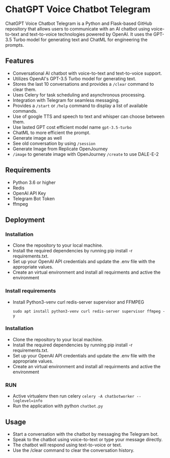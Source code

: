 # ChatGPT Voice Chatbot Telegram

ChatGPT Voice Chatbot Telegram is a Python and Flask-based GitHub repository that allows users to communicate with an AI chatbot using voice-to-text and text-to-voice technologies powered by OpenAI. It uses the GPT-3.5 Turbo model for generating text and ChatML for engineering the prompts.


## Features
- Conversational AI chatbot with voice-to-text and text-to-voice support.
- Utilizes OpenAI's GPT-3.5 Turbo model for generating text.
- Stores the last 10 conversations and provides a `/clear` command to clear them.
- Uses Celery for task scheduling and asynchronous processing.
- Integration with Telegram for seamless messaging.
- Provides a `/start` or `/help` command to display a list of available commands.
- Use of google TTS and speech to text and whisper can choose between them.
- Use lasted GPT cost efficient model name `gpt-3.5-turbo`
- ChatML to more efficient the prompt.
- Generate image as well
- See old conversation by using `/session`
- Generate Image from Replicate OpenJourney
- `/image` to generate image with OpenJourney `/create` to use DALE-E-2

## Requirements

- Python 3.6 or higher
- Redis
- OpenAI API Key
- Telegram Bot Token
- ffmpeg


## Deployment

### Installation
- Clone the repository to your local machine.
- Install the required dependencies by running pip install -r requirements.txt.
- Set up your OpenAI API credentials and update the .env file with the appropriate values.
- Create an virtual environment and install all requirments and active the environment


### Install requirements
- Install Python3-venv curl redis-server supervisor and FFMPEG
    ```
    sudo apt install python3-venv curl redis-server supervisor ffmpeg -y
    ```
### Installation
- Clone the repository to your local machine.
- Install the required dependencies by running pip install -r requirements.txt.
- Set up your OpenAI API credentials and update the .env file with the appropriate values.
- Create an virtual environment and install all requirments and active the environment
  
### RUN

- Active virtualenv then run celery `celery -A chatbotworker --loglevel=info`
- Run the application with python `chatbot.py`
    
## Usage
- Start a conversation with the chatbot by messaging the Telegram bot.
- Speak to the chatbot using voice-to-text or type your message directly.
- The chatbot will respond using text-to-voice or text.
- Use the /clear command to clear the conversation history.
